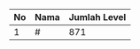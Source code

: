 | No | Nama            | Jumlah Level |
|----|-----------------|--------------|
| 1  | #    |    871        |
